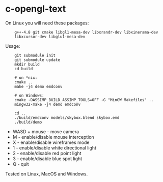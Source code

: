 # c-opengl-text

On Linux you will need these packages:

```
    g++-4.8 git cmake libgl1-mesa-dev libxrandr-dev libxinerama-dev
    libxcursor-dev libglu1-mesa-dev
```

Usage:

```
    git submodule init
    git submodule update
    mkdir build
    cd build

    # on *nix:
    cmake ..
    make -j4 demo emdconv

    # on Windows:
    cmake -DASSIMP_BUILD_ASSIMP_TOOLS=OFF -G "MinGW Makefiles" ..
    mingw32-make -j4 demo emdconv

    cd ..
    ./build/emdconv models/skybox.blend skybox.emd
    ./build/demo
```

* WASD + mouse - move camera
* M - enable/disable mouse interception
* X - enable/disable wireframes mode
* 1 - enable/disable white directional light
* 2 - enable/disable red point light
* 3 - enable/disable blue spot light
* Q - quit

Tested on Linux, MacOS and Windows.
